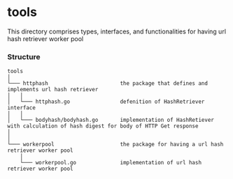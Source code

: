 # tools

This directory comprises types, interfaces, and functionalities for having url hash retriever worker pool

### Structure

```
tools
│      
└─── httphash                       the package that defines and implements url hash retriever 
│   │
│   └─── httphash.go                defenition of HashRetriever interface
│   │
│   └─── bodyhash/bodyhash.go       implementation of HashRetiever with calculation of hash digest for body of HTTP Get response
│
│
└─── workerpool                     the package for having a url hash retriever worker pool
    │
    └─── workerpool.go              implementation of url hash retriever worker pool
```